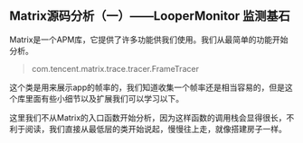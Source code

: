 ## Matrix源码分析（一）——LooperMonitor 监测基石

Matrix是一个APM库，它提供了许多功能供我们使用。我们从最简单的功能开始分析。

> com.tencent.matrix.trace.tracer.FrameTracer

这个类是用来展示app的帧率的，我们知道收集一个帧率还是相当容易的，但是这个库里面有些小细节以及扩展我们可以学习以下。

这里我们不从Matrix的入口函数开始分析，因为这样函数的调用栈会显得很长，不利于阅读，我们直接从最低层的类开始说起，慢慢往上走，就像搭建房子一样。

